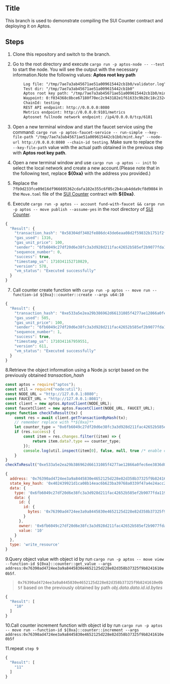 ## Title
This branch is used to demonstrate compiling the SUI Counter contract and deploying it on Aptos.

## Steps

1. Clone this repository and switch to the branch.

2. Go to the root directory and execute `cargo run -p aptos-node -- --test` to start the node. You will see the output with the necessary information.Note the following values: **Aptos root key path**
```txt
        Log file: "/tmp/7ae7a3ab45671ae51a009615442cb1b0/validator.log"
        Test dir: "/tmp/7ae7a3ab45671ae51a009615442cb1b0"
        Aptos root key path: "/tmp/7ae7a3ab45671ae51a009615442cb1b0/mint.key"
        Waypoint: 0:f034368c8bce67180f70ec2c943182e1f61633c9b28c18c23244b0ef11f05c2e
        ChainId: testing
        REST API endpoint: http://0.0.0.0:8080
        Metrics endpoint: http://0.0.0.0:9101/metrics
        Aptosnet fullnode network endpoint: /ip4/0.0.0.0/tcp/6181
```

3. Open a new terminal window and start the faucet service using the command: `cargo run -p aptos-faucet-service -- run-simple --key-file-path "/tmp/7ae7a3ab45671ae51a009615442cb1b0/mint.key" --node-url http://0.0.0.0:8080 --chain-id testing`. Make sure to replace the `--key-file-path` value with the actual path obtained in the previous step with **Aptos root key path**.
4. Open a new terminal window and use `cargo run -p aptos -- init` to select the local network and create a new account.(Please note that in the following text, replace **${0xa}** with the address you provided.)

5. Replace the `7fb9d233fce09d16df966695362cdafa102e355c6f05c2b4cab4dda9cf8d9084` in the `Move.toml` file of the [SUI Counter](sui-contract/counter/Move.toml) contract with **${0xa}**. 

6. Execute `cargo run -p aptos -- account fund-with-faucet && cargo run -p aptos -- move publish --assume-yes` in the root directory of [SUI Counter](sui-contract/counter).
```javascript
{
  "Result": {
    "transaction_hash": "0x58304df3402fe886dc43de6eaa08d2f59832b1751f2fe8b892b2f6eaed8dbf9f",
    "gas_used": 1316,
    "gas_unit_price": 100,
    "sender": "6fb6049c27df20d6e38fc3a3d928d211fac42652b585ef2b9077fda1194d815c",
    "sequence_number": 0,
    "success": true,
    "timestamp_us": 1710341152710829,
    "version": 578,
    "vm_status": "Executed successfully"
  }
}
```
7. Call counter create function with `cargo run -p aptos -- move run --function-id ${0xa}::counter::create --args u64:10`

```javascript
{
  "Result": {
    "transaction_hash": "0xe533a5e2ea29b386962d66131085f4277ae12866a0fec6ee3836d0e9ef1de93b",
    "gas_used": 505,
    "gas_unit_price": 100,
    "sender": "6fb6049c27df20d6e38fc3a3d928d211fac42652b585ef2b9077fda1194d815c",
    "sequence_number": 1,
    "success": true,
    "timestamp_us": 1710341167959551,
    "version": 611,
    "vm_status": "Executed successfully"
  }
}
```

8.Retrieve the object information using a Node.js script based on the previously obtained *transaction_hash*

```javascript
const aptos = require("aptos");
const util = require("node:util");
const NODE_URL = "http://127.0.0.1:8080";
const FAUCET_URL = "http://127.0.0.1:8081";
const client = new aptos.AptosClient(NODE_URL);
const faucetClient = new aptos.FaucetClient(NODE_URL, FAUCET_URL);
async function checkTxResult(tx) {
    const res = await client.getTransactionByHash(tx);
    // remember replace with **${0xa}**
    let counter_type = "0x6fb6049c27df20d6e38fc3a3d928d211fac42652b585ef2b9077fda1194d815c::counter::Counter";
    if (res.success) {
        const item = res.changes.filter((item) => {
            return item.data?.type == counter_type;
        });
        console.log(util.inspect(item[0], false, null, true /* enable colors */));
    }
}
checkTxResult("0xe533a5e2ea29b386962d66131085f4277ae12866a0fec6ee3836d0e9ef1de93b");
```
```javascript
{
  address: '0x76390ad4724ee3a9a8445830e4652125d228e82d358b37325f9b8241610e0b5f',
  state_key_hash: '0x402439921d1ca08b14eac6b623ba39768a0339f47a4e24acc24f5e664636f78e',
  data: {
    type: '0x6fb6049c27df20d6e38fc3a3d928d211fac42652b585ef2b9077fda1194d815c::counter::Counter',
    data: {
      id: {
        id: {
          bytes: '0x76390ad4724ee3a9a8445830e4652125d228e82d358b37325f9b8241610e0b5f'
        }
      },
      owner: '0x6fb6049c27df20d6e38fc3a3d928d211fac42652b585ef2b9077fda1194d815c',
      value: '10'
    }
  },
  type: 'write_resource'
}
```
9.Query object value with object id by run
 `cargo run -p aptos -- move view --function-id ${0xa}::counter::get_value --args address:0x76390ad4724ee3a9a8445830e4652125d228e82d358b37325f9b8241610e0b5f`.
>`0x76390ad4724ee3a9a8445830e4652125d228e82d358b37325f9b8241610e0b5f` based on the previously obtained by path *obj.data.data.id.id.bytes*

```javascript
{
  "Result": [
    "10"
  ]
}
```

10.Call counter increment function with object id by run `cargo run -p aptos -- move run --function-id ${0xa}::counter::increment --args address:0x76390ad4724ee3a9a8445830e4652125d228e82d358b37325f9b8241610e0b5f`

11.repeat `step 9`

```javascript
{
  "Result": [
    "11"
  ]
}
```